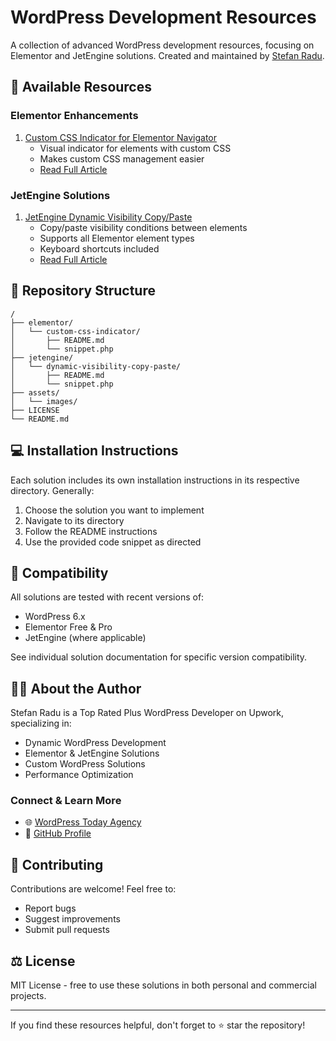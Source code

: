 # WordPress Development Resources
A collection of advanced WordPress development resources, focusing on Elementor and JetEngine solutions. Created and maintained by [Stefan Radu](https://github.com/stefanradu9).

## 🎯 Available Resources
### Elementor Enhancements
1. [Custom CSS Indicator for Elementor Navigator](./elementor/custom-css-indicator/)
   - Visual indicator for elements with custom CSS
   - Makes custom CSS management easier
   - [Read Full Article](https://www.wordpresstoday.agency/2024/12/22/add-custom-css-indicator-to-elementor-navigator-elements/)

### JetEngine Solutions
1. [JetEngine Dynamic Visibility Copy/Paste](./jetengine/dynamic-visibility-copy-paste/)
   - Copy/paste visibility conditions between elements
   - Supports all Elementor element types
   - Keyboard shortcuts included
   - [Read Full Article](https://www.wordpresstoday.agency/2024/12/06/how-to-copy-paste-jetengines-dynamic-visibility-conditions-using-elementor-jetengine-and-a-simple-code-snippet/)

## 📁 Repository Structure
```
/
├── elementor/
│   └── custom-css-indicator/
│       ├── README.md
│       └── snippet.php
├── jetengine/
│   └── dynamic-visibility-copy-paste/
│       ├── README.md
│       └── snippet.php
├── assets/
│   └── images/
├── LICENSE
└── README.md
```

## 💻 Installation Instructions
Each solution includes its own installation instructions in its respective directory. Generally:
1. Choose the solution you want to implement
2. Navigate to its directory
3. Follow the README instructions
4. Use the provided code snippet as directed

## 🔧 Compatibility
All solutions are tested with recent versions of:
- WordPress 6.x
- Elementor Free & Pro
- JetEngine (where applicable)

See individual solution documentation for specific version compatibility.

## 👨‍💻 About the Author
Stefan Radu is a Top Rated Plus WordPress Developer on Upwork, specializing in:
- Dynamic WordPress Development
- Elementor & JetEngine Solutions
- Custom WordPress Solutions
- Performance Optimization

### Connect & Learn More
- 🌐 [WordPress Today Agency](https://www.wordpresstoday.agency/)
- 💼 [GitHub Profile](https://github.com/stefanradu9)

## 🤝 Contributing
Contributions are welcome! Feel free to:
- Report bugs
- Suggest improvements
- Submit pull requests

## ⚖️ License
MIT License - free to use these solutions in both personal and commercial projects.

---

If you find these resources helpful, don't forget to ⭐ star the repository!
